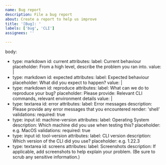 ```yaml
---
name: Bug report
description: File a bug report
about: Create a report to help us improve
title: '[Bug]: '
labels: ['bug', 'CLI']
assignees: ''

---
```


body:
  - type: markdown
    id: current
    attributes:
      label: Current behaviour
      placeholder: From a high level, describe the problem you ran into.
      value: |
  - type: markdown
    id: expected
    attributes:
      label: Expected behaviour
      placeholder: What did you expect to happen?
      value: |
  - type: markdown
    id: reproduce
    attributes:
      label: What can we do to reproduce your bug?
      placeholder: Please provide: Relevant CLI commands, relevant environment details
      value: |
  - type: textarea
    id: error
    attributes:
      label: Error messages
      description: Please provide any error messages that you encountered
      render: 'shell'
    validations:
      required: true
  - type: input
    id: machine-version
    attributes:
      label: Operating System
      description: Which machine did you use when testing this?
      placeholder: e.g. MacOS
    validations:
      required: true
  - type: input
    id: tool-version
    attributes:
      label: CLI version
      description: Which version of the CLI did you use?
      placeholder: e.g. 1.22.3
  - type: textarea
    id: screens
    attributes:
      label: Screenshots
      description: If applicable, add screenshots to help explain your problem. (Be sure to scrub any sensitive information.)
